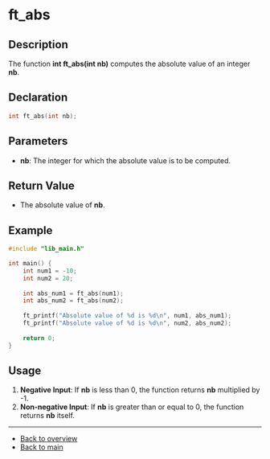 # ft_abs

## Description

The function **int ft_abs(int nb)** computes the absolute value of an integer **nb**.

## Declaration

```c
int ft_abs(int nb);
```

## Parameters

- **nb**: The integer for which the absolute value is to be computed.

## Return Value

- The absolute value of **nb**.

## Example

```c
#include "lib_main.h"

int main() {
    int num1 = -10;
    int num2 = 20;
    
    int abs_num1 = ft_abs(num1);
    int abs_num2 = ft_abs(num2);
    
    ft_printf("Absolute value of %d is %d\n", num1, abs_num1);
    ft_printf("Absolute value of %d is %d\n", num2, abs_num2);
    
    return 0;
}
```

## Usage

1. **Negative Input**: If **nb** is less than 0, the function returns **nb** multiplied by -1.
2. **Non-negative Input**: If **nb** is greater than or equal to 0, the function returns **nb** itself.

---

- [Back to overview](../Overview_about_function.md)
- [Back to main](/)
